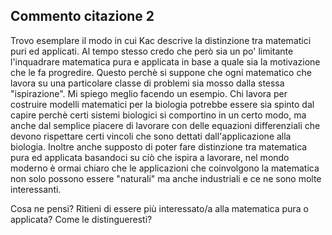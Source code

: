 ## Commento citazione 2

Trovo esemplare il modo in cui Kac descrive la distinzione tra matematici puri ed applicati. Al tempo stesso credo che però sia un po' limitante l'inquadrare matematica pura e applicata in base a quale sia la motivazione che le fa progredire. Questo perchè si suppone che ogni matematico che lavora su una particolare classe di problemi sia mosso dalla stessa "ispirazione". Mi spiego meglio facendo un esempio. Chi lavora per costruire modelli matematici per la biologia potrebbe essere sia spinto dal capire perchè certi sistemi biologici si comportino in un certo modo, ma anche dal semplice piacere di lavorare con delle equazioni differenziali che devono rispettare certi vincoli che sono dettati dall'applicazione alla biologia. Inoltre anche supposto di poter fare distinzione tra matematica pura ed applicata basandoci su ciò che ispira a lavorare, nel mondo moderno è ormai chiaro che le applicazioni che coinvolgono la matematica non solo possono essere "naturali" ma anche industriali e ce ne sono molte interessanti.

Cosa ne pensi? Ritieni di essere più interessato/a alla matematica pura o applicata? Come le distingueresti?